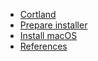 - [Cortland](/)
- [Prepare installer](pages/prepare.md)
- [Install macOS](pages/install.md)
- [References](pages/references.md)